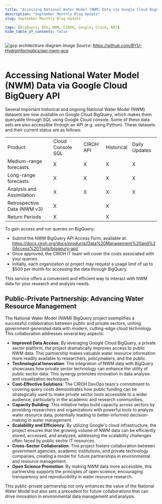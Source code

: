```yaml
---
title: "Accessing National Water Model (NWM) Data via Google Cloud BigQuery API"
description: "September Monthly Blog Update"
slug: September Monthly Blog Update

tags: [BigQuery, BYU, NWM, CIROH, Google, Cloud, API]
hide_table_of_contents: false
---
```


<img src="/img/gcp_architecture_diagram.png"  alt="gcp architectrure diagram"/>
<i >Image Source: <a href="https://github.com/BYU-Hydroinformatics/api-nwm-gcp">https://github.com/BYU-Hydroinformatics/api-nwm-gcp</a> </i>
 
<br />
<br />

# Accessing National Water Model (NWM) Data via Google Cloud BigQuery API
Several important historical and ongoing National Water Model (NWM) datasets are now available on Google Cloud BigQuery, which makes them queryable through SQL using Google Cloud console. Some of these data sets are also accessible through an API (e.g. using Python). These datasets and their current status are as follows:

<table style={{ width: '100%', display: 'inline-table' }}>
<tr>
    <td>Product</td>
    <td>Cloud Console SQL</td>
    <td>CIROH API</td>
    <td>Historical</td>
    <td>Daily Updates</td>
</tr>
<tr>
    <td>Medium-range forecasts</td>
    <td>X</td>
    <td>X</td>
    <td>X</td>
    <td>X</td>
</tr>
<tr>
    <td>Long-range forecasts</td>
    <td>X</td>
    <td>X</td>
    <td>X</td>
    <td>X</td>
</tr>
<tr>
    <td>Analysis and Assimilation</td>
    <td>X</td>
    <td>X</td>
    <td>X</td>
    <td>X</td>
</tr>
<tr>
    <td>Retrospective Data (NWM v3)</td>
    <td>X</td>
    <td></td>
    <td>X</td>
    <td></td>
</tr>
<tr>
    <td>Return Periods</td>
    <td>X</td>
    <td></td>
    <td>X</td>
    <td></td>
</tr>
</table>

To gain access and run queries on BigQuery:

- Submit the NWM BigQuery API Access Form, available at: https://docs.ciroh.org/docs/products/Data%20Management%20and%20Access%20Tools/bigqeury-api/
- Once approved, the CIROH IT team will cover the costs associated with your queries.
- Initially, each organization or project may request a usage limit of up to $500 per month for accessing the data through BigQuery.
 

This service offers a convenient and efficient way to interact with NWM data for your research and analysis needs.

 

## Public-Private Partnership: Advancing Water Resource Management

 

The National Water Model (NWM) BigQuery project exemplifies a successful collaboration between public and private sectors, uniting government-generated data with modern, cutting-edge cloud technology. This collaboration addresses several key aspects:

 

- **Improved Data Access**: By leveraging Google Cloud BigQuery, a private sector platform, the project dramatically improves access to public NWM data. This partnership makes valuable water resource information more readily available to researchers, policymakers, and the public.
- **Technological Innovation**: The integration of NWM data with BigQuery showcases how private sector technology can enhance the utility of public sector data. This synergy promotes innovation in data analysis and visualization techniques.
- **Cost-Effective Solutions**: The CIROH DevOps team's commitment to covering query costs demonstrates how public funding can be strategically used to make private sector tools accessible to a wider audience, particularly in the academic and research communities.
- **Capacity Building**: This initiative helps build capacity across sectors by providing researchers and organizations with powerful tools to analyze water resource data, potentially leading to better-informed decision-making in water management.
- **Scalability and Efficiency**: By utilizing Google's cloud infrastructure, the project ensures that the growing volume of NWM data can be efficiently stored, accessed, and analyzed, addressing the scalability challenges often faced by public sector IT resources.
- **Cross-Sector Collaboration**: This project fosters collaboration between government agencies, academic institutions, and private technology companies, creating a model for future partnerships in environmental and resource management.
- **Open Science Promotion**: By making NWM data more accessible, this partnership supports the principles of open science, encouraging transparency and reproducibility in water resource research.
 

This public-private partnership not only enhances the value of the National Water Model but also sets a precedent for future collaborations that can drive innovation in environmental data management and analysis.

 


 